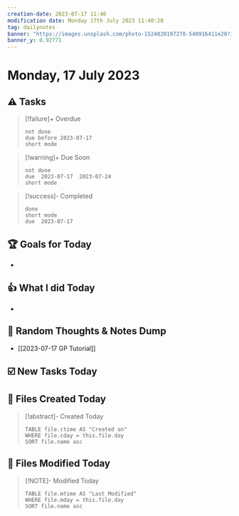 ```yaml
---
creation-date: 2023-07-17 11:40
modification date: Monday 17th July 2023 11:40:20
tag: dailynotes
banner: "https://images.unsplash.com/photo-1524820197278-540916411e20?ixlib=rb-4.0.3&ixid=M3wxMjA3fDB8MHxwaG90by1wYWdlfHx8fGVufDB8fHx8fA%3D%3D&auto=format&fit=crop&w=2990&q=80"
banner_y: 0.92771
---
```

# Monday, 17 July 2023

## ⚠️ Tasks
>[!failure]+ Overdue
>```tasks
>not done
>due before 2023-07-17
>short mode
>```

>[!warning]+ Due Soon
>```tasks
>not done
>due  2023-07-17  2023-07-24
>short mode
>```

>[!success]- Completed
>```tasks
>done
>short mode
>due  2023-07-17
>```

## 🏆 Goals for Today
- 

## 👍 What I did Today
- 

## 🤔 Random Thoughts & Notes Dump
- [[2023-07-17 GP Tutorial]]

## ☑️ New Tasks Today


## 📝 Files Created Today
> [!abstract]- Created Today
>```dataview
>TABLE file.ctime AS "Created on"
>WHERE file.cday = this.file.day   
>SORT file.name asc
>```

## 📝 Files Modified Today
> [!NOTE]- Modified Today
>```dataview
>TABLE file.mtime AS "Last Modified"
>WHERE file.mday = this.file.day   
>SORT file.name asc
>```